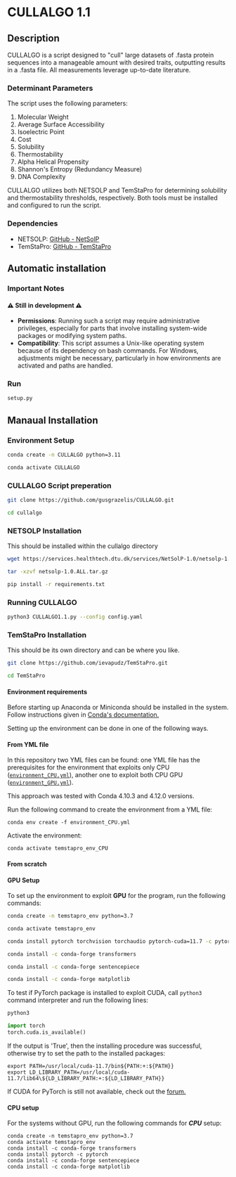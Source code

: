 # CULLALGO 1.1

## Description
CULLALGO is a script designed to "cull" large datasets of .fasta protein sequences into a manageable amount with desired traits, outputting results in a .fasta file. All measurements leverage up-to-date literature.

### Determinant Parameters
The script uses the following parameters:
1. Molecular Weight
2. Average Surface Accessibility
3. Isoelectric Point
4. Cost
5. Solubility
6. Thermostability
7. Alpha Helical Propensity
8. Shannon's Entropy (Redundancy Measure)
9. DNA Complexity

CULLALGO utilizes both NETSOLP and TemStaPro for determining solubility and thermostability thresholds, respectively. Both tools must be installed and configured to run the script.

### Dependencies
- NETSOLP: [GitHub - NetSolP](https://github.com/tvinet/NetSolP-1.0)
- TemStaPro: [GitHub - TemStaPro](https://github.com/ievapudz/TemStaPro)

## Automatic installation
### Important Notes
#### ⚠️ Still in development ⚠️
- **Permissions**: Running such a script may require administrative privileges, especially for parts that involve installing system-wide packages or modifying system paths.
- **Compatibility**: This script assumes a Unix-like operating system because of its dependency on bash commands. For Windows, adjustments might be necessary, particularly in how environments are activated and paths are handled.
### Run
```bash
setup.py
```


## Manaual Installation
### Environment Setup
```bash
conda create -n CULLALGO python=3.11
```
```bash
conda activate CULLALGO
```

### CULLALGO Script preperation
```bash
git clone https://github.com/gusgrazelis/CULLALGO.git
```
```bash
cd cullalgo
```

### NETSOLP Installation
This should be installed within the cullalgo directory
```bash
wget https://services.healthtech.dtu.dk/services/NetSolP-1.0/netsolp-1.0.ALL.tar.gz
```
```bash
tar -xzvf netsolp-1.0.ALL.tar.gz
```
```bash
pip install -r requirements.txt
```

### Running CULLALGO
```bash
python3 CULLALGO1.1.py --config config.yaml
```

### TemStaPro Installation
This should be its own directory and can be where you like.
```bash
git clone https://github.com/ievapudz/TemStaPro.git
```
```bash
cd TemStaPro
```
#### Environment requirements

Before starting up Anaconda or Miniconda should be installed
in the system. Follow instructions given in 
[Conda's documentation.](https://docs.conda.io/projects/conda/en/latest/user-guide/install/linux.html)

Setting up the environment can be done in one of the following ways.

#### From YML file

In this repository two YML files can be found: one YML file
has the prerequisites for the environment that exploits only 
CPU ([`environment_CPU.yml`](./environment_CPU.yml)), another one to exploit both CPU 
GPU ([`environment_GPU.yml`](./environment_GPU.yml)).

This approach was tested with Conda 4.10.3 and 4.12.0 versions.

Run the following command to create the environment from a 
YML file:
```
conda env create -f environment_CPU.yml
```

Activate the environment:
```
conda activate temstapro_env_CPU
```

#### From scratch
#### GPU Setup
To set up the environment to exploit **GPU** for the program, run the following commands:
```bash
conda create -n temstapro_env python=3.7
```
```bash
conda activate temstapro_env
```
```bash
conda install pytorch torchvision torchaudio pytorch-cuda=11.7 -c pytorch -c nvidia
```
```bash
conda install -c conda-forge transformers
```
```bash
conda install -c conda-forge sentencepiece
```
```bash
conda install -c conda-forge matplotlib
```

To test if PyTorch package is installed to exploit CUDA,
call `python3` command interpreter and run the 
following lines:
```bash
python3
```
```python
import torch
torch.cuda.is_available()
```

If the output is 'True', then the installing procedure was successful,
otherwise try to set the path to the installed packages:
```
export PATH=/usr/local/cuda-11.7/bin${PATH:+:${PATH}}
export LD_LIBRARY_PATH=/usr/local/cuda-11.7/lib64\${LD_LIBRARY_PATH:+:${LD_LIBRARY_PATH}}
```

If CUDA for PyTorch is still not available, check out the [forum.](https://github.com/pytorch/pytorch/issues/30664)

#### CPU setup
For the systems without GPU, run the following commands for ***CPU*** setup:
```
conda create -n temstapro_env python=3.7
conda activate temstapro_env
conda install -c conda-forge transformers
conda install pytorch -c pytorch
conda install -c conda-forge sentencepiece
conda install -c conda-forge matplotlib
```